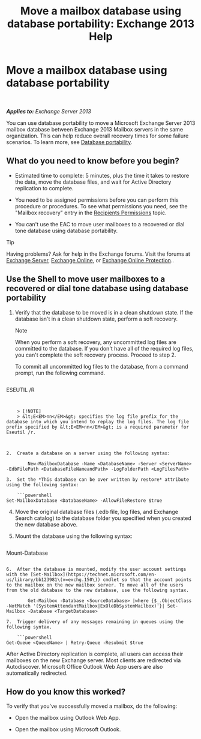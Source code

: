 ﻿---
title: 'Move a mailbox database using database portability: Exchange 2013 Help'
TOCTitle: Move a mailbox database using database portability
ms:assetid: a765ead1-43bc-4786-ae93-1835cacfc8fc
ms:mtpsurl: https://technet.microsoft.com/en-us/library/Dd876926(v=EXCHG.150)
ms:contentKeyID: 50873806
ms.date: 12/09/2016
mtps_version: v=EXCHG.150
---

# Move a mailbox database using database portability

 

_**Applies to:** Exchange Server 2013_


You can use database portability to move a Microsoft Exchange Server 2013 mailbox database between Exchange 2013 Mailbox servers in the same organization. This can help reduce overall recovery times for some failure scenarios. To learn more, see [Database portability](database-portability-exchange-2013-help.md).

## What do you need to know before you begin?

  - Estimated time to complete: 5 minutes, plus the time it takes to restore the data, move the database files, and wait for Active Directory replication to complete.

  - You need to be assigned permissions before you can perform this procedure or procedures. To see what permissions you need, see the "Mailbox recovery" entry in the [Recipients Permissions](recipients-permissions-exchange-2013-help.md) topic.

  - You can't use the EAC to move user mailboxes to a recovered or dial tone database using database portability.


> [!TIP]
> Having problems? Ask for help in the Exchange forums. Visit the forums at <A href="https://go.microsoft.com/fwlink/p/?linkid=60612">Exchange Server</A>, <A href="https://go.microsoft.com/fwlink/p/?linkid=267542">Exchange Online</A>, or <A href="https://go.microsoft.com/fwlink/p/?linkid=285351">Exchange Online Protection</A>..



## Use the Shell to move user mailboxes to a recovered or dial tone database using database portability

1.  Verify that the database to be moved is in a clean shutdown state. If the database isn't in a clean shutdown state, perform a soft recovery.
    

    > [!NOTE]
    > When you perform a soft recovery, any uncommitted log files are committed to the database. If you don't have all of the required log files, you can't complete the soft recovery process. Proceed to step&nbsp;2.

    
    To commit all uncommitted log files to the database, from a command prompt, run the following command.
    
    ```powershell
ESEUTIL /R <Enn>
```
    

    > [!NOTE]
    > &lt;E<EM>nn</EM>&gt; specifies the log file prefix for the database into which you intend to replay the log files. The log file prefix specified by &lt;E<EM>nn</EM>&gt; is a required parameter for Eseutil /r.



2.  Create a database on a server using the following syntax:
    
        New-MailboxDatabase -Name <DatabaseName> -Server <ServerName> -EdbFilePath <DatabaseFileNameandPath> -LogFolderPath <LogFilesPath>

3.  Set the *This database can be over written by restore* attribute using the following syntax:
    
    ```powershell
Set-MailboxDatabase <DatabaseName> -AllowFileRestore $true
```

4.  Move the original database files (.edb file, log files, and Exchange Search catalog) to the database folder you specified when you created the new database above.

5.  Mount the database using the following syntax:
    
    ```powershell
Mount-Database <DatabaseName>
```

6.  After the database is mounted, modify the user account settings with the [Set-Mailbox](https://technet.microsoft.com/en-us/library/bb123981\(v=exchg.150\)) cmdlet so that the account points to the mailbox on the new mailbox server. To move all of the users from the old database to the new database, use the following syntax.
    
        Get-Mailbox -Database <SourceDatabase> |where {$_.ObjectClass -NotMatch '(SystemAttendantMailbox|ExOleDbSystemMailbox)'}| Set-Mailbox -Database <TargetDatabase>

7.  Trigger delivery of any messages remaining in queues using the following syntax.
    
    ```powershell
Get-Queue <QueueName> | Retry-Queue -Resubmit $true
```

After Active Directory replication is complete, all users can access their mailboxes on the new Exchange server. Most clients are redirected via Autodiscover. Microsoft Office Outlook Web App users are also automatically redirected.

## How do you know this worked?

To verify that you've successfully moved a mailbox, do the following:

  - Open the mailbox using Outlook Web App.

  - Open the mailbox using Microsoft Outlook.

